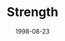 ---
layout: message
category: message
series: "The Character of Christ"
title: "Strength"
date: 1998-08-23
audio-description: "Who was Jesus? What was he like? We take a closer look at His character qualities. "
audio: ""
audio-title: "Strength"
audio-duration: "&#58;"
---